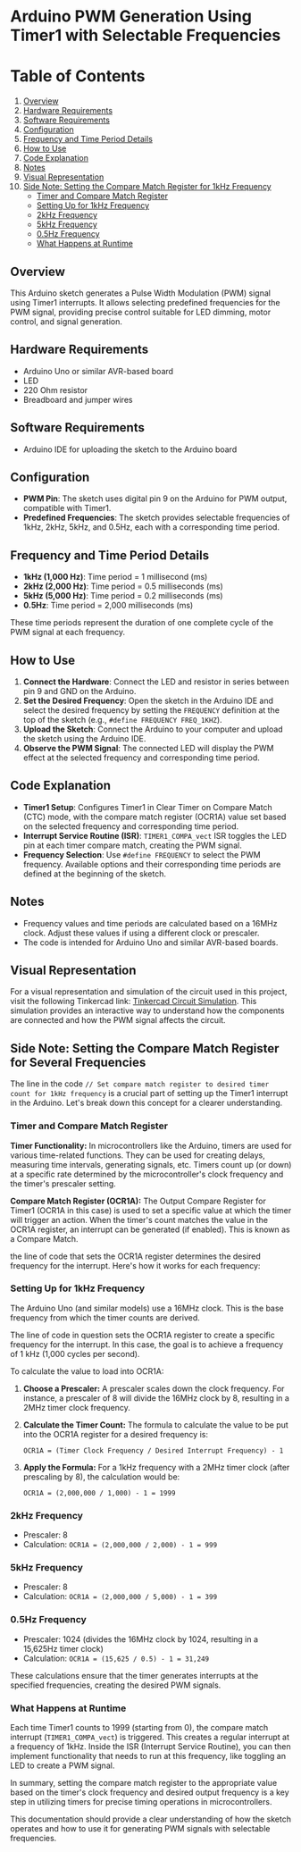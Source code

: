 # Arduino PWM Generation Using Timer1 with Selectable Frequencies

# Table of Contents

1. [Overview](#overview)
2. [Hardware Requirements](#hardware-requirements)
3. [Software Requirements](#software-requirements)
4. [Configuration](#configuration)
5. [Frequency and Time Period Details](#frequency-and-time-period-details)
6. [How to Use](#how-to-use)
7. [Code Explanation](#code-explanation)
8. [Notes](#notes)
9. [Visual Representation](#visual-representation)
10. [Side Note: Setting the Compare Match Register for 1kHz Frequency](#side-note-setting-the-compare-match-register-for-1khz-frequency)
	- [Timer and Compare Match Register](#timer-and-compare-match-register)
	- [Setting Up for 1kHz Frequency](#setting-up-for-1khz-frequency)
	- [2kHz Frequency](#2khz-frequency)
	- [5kHz Frequency](#5khz-frequency)
	- [0.5Hz Frequency](#0.5hz-frequency)
	- [What Happens at Runtime](#what-happens-at-runtime)


## Overview

This Arduino sketch generates a Pulse Width Modulation (PWM) signal using Timer1 interrupts. It allows selecting predefined frequencies for the PWM signal, providing precise control suitable for LED dimming, motor control, and signal generation.


## Hardware Requirements

- Arduino Uno or similar AVR-based board
- LED
- 220 Ohm resistor
- Breadboard and jumper wires

## Software Requirements

- Arduino IDE for uploading the sketch to the Arduino board

## Configuration

- **PWM Pin**: The sketch uses digital pin 9 on the Arduino for PWM output, compatible with Timer1.
- **Predefined Frequencies**: The sketch provides selectable frequencies of 1kHz, 2kHz, 5kHz, and 0.5Hz, each with a corresponding time period.

## Frequency and Time Period Details

- **1kHz (1,000 Hz)**: Time period = 1 millisecond (ms)
- **2kHz (2,000 Hz)**: Time period = 0.5 milliseconds (ms)
- **5kHz (5,000 Hz)**: Time period = 0.2 milliseconds (ms)
- **0.5Hz**: Time period = 2,000 milliseconds (ms)

These time periods represent the duration of one complete cycle of the PWM signal at each frequency.

## How to Use

1. **Connect the Hardware**: Connect the LED and resistor in series between pin 9 and GND on the Arduino.
2. **Set the Desired Frequency**: Open the sketch in the Arduino IDE and select the desired frequency by setting the `FREQUENCY` definition at the top of the sketch (e.g., `#define FREQUENCY FREQ_1KHZ`).
3. **Upload the Sketch**: Connect the Arduino to your computer and upload the sketch using the Arduino IDE.
4. **Observe the PWM Signal**: The connected LED will display the PWM effect at the selected frequency and corresponding time period.

## Code Explanation

- **Timer1 Setup**: Configures Timer1 in Clear Timer on Compare Match (CTC) mode, with the compare match register (OCR1A) value set based on the selected frequency and corresponding time period.
- **Interrupt Service Routine (ISR)**: `TIMER1_COMPA_vect` ISR toggles the LED pin at each timer compare match, creating the PWM signal.
- **Frequency Selection**: Use `#define FREQUENCY` to select the PWM frequency. Available options and their corresponding time periods are defined at the beginning of the sketch.

## Notes

- Frequency values and time periods are calculated based on a 16MHz clock. Adjust these values if using a different clock or prescaler.
- The code is intended for Arduino Uno and similar AVR-based boards.

## Visual Representation

For a visual representation and simulation of the circuit used in this project, visit the following Tinkercad link: [Tinkercad Circuit Simulation](https://www.tinkercad.com/things/abLLm7h7TJJ-funky-juttuli/editel?sharecode=Xo09mCwedb-p-YJO-K1cbwH3dxxOUjxbuBEUPvEbV6E). This simulation provides an interactive way to understand how the components are connected and how the PWM signal affects the circuit. 

## Side Note: Setting the Compare Match Register for Several Frequencies

The line in the code `// Set compare match register to desired timer count for 1kHz frequency` is a crucial part of setting up the Timer1 interrupt in the Arduino. Let's break down this concept for a clearer understanding.

### Timer and Compare Match Register

**Timer Functionality:** In microcontrollers like the Arduino, timers are used for various time-related functions. They can be used for creating delays, measuring time intervals, generating signals, etc. Timers count up (or down) at a specific rate determined by the microcontroller's clock frequency and the timer's prescaler setting.

**Compare Match Register (OCR1A):** The Output Compare Register for Timer1 (OCR1A in this case) is used to set a specific value at which the timer will trigger an action. When the timer's count matches the value in the OCR1A register, an interrupt can be generated (if enabled). This is known as a Compare Match.


the line of code that sets the OCR1A register determines the desired frequency for the interrupt. Here's how it works for each frequency:

### Setting Up for 1kHz Frequency

The Arduino Uno (and similar models) use a 16MHz clock. This is the base frequency from which the timer counts are derived.

The line of code in question sets the OCR1A register to create a specific frequency for the interrupt. In this case, the goal is to achieve a frequency of 1 kHz (1,000 cycles per second).

To calculate the value to load into OCR1A:

1. **Choose a Prescaler:** A prescaler scales down the clock frequency. For instance, a prescaler of 8 will divide the 16MHz clock by 8, resulting in a 2MHz timer clock frequency.

2. **Calculate the Timer Count:** The formula to calculate the value to be put into the OCR1A register for a desired frequency is:

   `OCR1A = (Timer Clock Frequency / Desired Interrupt Frequency) - 1`

3. **Apply the Formula:** For a 1kHz frequency with a 2MHz timer clock (after prescaling by 8), the calculation would be:

   `OCR1A = (2,000,000 / 1,000) - 1 = 1999`

   
### 2kHz Frequency
- Prescaler: 8
- Calculation: `OCR1A = (2,000,000 / 2,000) - 1 = 999`

### 5kHz Frequency
- Prescaler: 8
- Calculation: `OCR1A = (2,000,000 / 5,000) - 1 = 399`

### 0.5Hz Frequency
- Prescaler: 1024 (divides the 16MHz clock by 1024, resulting in a 15,625Hz timer clock)
- Calculation: `OCR1A = (15,625 / 0.5) - 1 = 31,249`

These calculations ensure that the timer generates interrupts at the specified frequencies, creating the desired PWM signals.

### What Happens at Runtime

Each time Timer1 counts to 1999 (starting from 0), the compare match interrupt (`TIMER1_COMPA_vect`) is triggered. This creates a regular interrupt at a frequency of 1kHz. Inside the ISR (Interrupt Service Routine), you can then implement functionality that needs to run at this frequency, like toggling an LED to create a PWM signal.

In summary, setting the compare match register to the appropriate value based on the timer's clock frequency and desired output frequency is a key step in utilizing timers for precise timing operations in microcontrollers.

This documentation should provide a clear understanding of how the sketch operates and how to use it for generating PWM signals with selectable frequencies.
